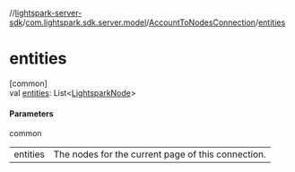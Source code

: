 //[lightspark-server-sdk](../../../index.md)/[com.lightspark.sdk.server.model](../index.md)/[AccountToNodesConnection](index.md)/[entities](entities.md)

# entities

[common]\
val [entities](entities.md): List&lt;[LightsparkNode](../-lightspark-node/index.md)&gt;

#### Parameters

common

| | |
|---|---|
| entities | The nodes for the current page of this connection. |
